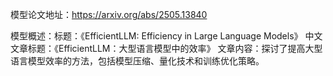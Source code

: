 模型论文地址：https://arxiv.org/abs/2505.13840

模型概述：标题：《EfficientLLM: Efficiency in Large Language Models》
中文文章标题：《EfficientLLM：大型语言模型中的效率》
文章内容：探讨了提高大型语言模型效率的方法，包括模型压缩、量化技术和训练优化策略。
